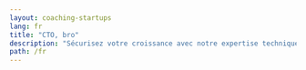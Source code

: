 ```yaml
---
layout: coaching-startups
lang: fr
title: "CTO, bro"
description: "Sécurisez votre croissance avec notre expertise technique."
path: /fr
---
```

